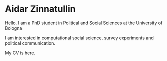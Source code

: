 # Aidar Zinnatullin


Hello. I am a PhD student in Political and Social Sciences at the University of Bologna

I am interested in computational social science, survey experiments and political communication.

My CV is here. 
